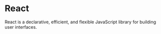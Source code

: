 # React
React is a declarative, efficient, and flexible JavaScript library for building user interfaces.
